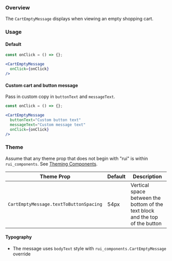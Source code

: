 ### Overview
The `CartEmptyMessage` displays when viewing an empty shopping cart.

### Usage

#### Default

```jsx
const onClick = () => {};

<CartEmptyMessage
  onClick={onClick}
/>
```

#### Custom cart and button message

Pass in custom copy in `buttonText` and `messageText`.

```jsx
const onClick = () => {};

<CartEmptyMessage
  buttonText="Custom button text"
  messageText="Custom message text"
  onClick={onClick}
/>
```

### Theme

Assume that any theme prop that does not begin with "rui" is within `rui_components`. See [Theming Components](./#!/Theming%20Components).

| Theme Prop                             | Default | Description                                                                   |
| -------------------------------------- | ------- | ----------------------------------------------------------------------------- |
| `CartEmptyMessage.textToButtonSpacing` | 54px    | Vertical space between the bottom of the text block and the top of the button |

#### Typography

- The message uses `bodyText` style with `rui_components.CartEmptyMessage` override
